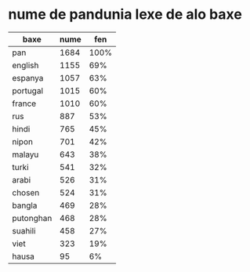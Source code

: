 # nume de pandunia lexe de alo baxe

| baxe  | nume  | fen |
|-------|-------|-----|
| pan | 1684 | 100% |
| english | 1155 | 69% |
| espanya | 1057 | 63% |
| portugal | 1015 | 60% |
| france | 1010 | 60% |
| rus | 887 | 53% |
| hindi | 765 | 45% |
| nipon | 701 | 42% |
| malayu | 643 | 38% |
| turki | 541 | 32% |
| arabi | 526 | 31% |
| chosen | 524 | 31% |
| bangla | 469 | 28% |
| putonghan | 468 | 28% |
| suahili | 458 | 27% |
| viet | 323 | 19% |
| hausa | 95 | 6% |
